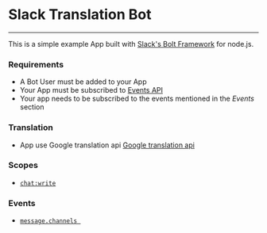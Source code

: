 # Slack Translation Bot

---

This is a simple example App built with [Slack's Bolt Framework](https://slack.dev/bolt/tutorial/getting-started) for node.js.

### Requirements

* A Bot User must be added to your App
* Your App must be subscribed to [Events API](https://api.slack.com/events-api)
* Your app needs to be subscribed to the events mentioned in the *Events* section

### Translation

* App use Google translation api [Google translation api ](https://www.npmjs.com/package/translation-google)

### Scopes

* [`chat:write`](https://api.slack.com/scopes/chat:write)

### Events

* [`message.channels `](https://api.slack.com/events/message.channels)
